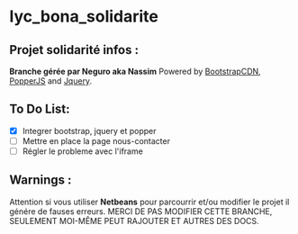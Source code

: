 # lyc_bona_solidarite

## Projet solidarité infos :
**Branche gérée par Neguro aka Nassim**
Powered by [BootstrapCDN](https://getbootstrap.com), [PopperJS](https://popper.js.org) and [Jquery](https://jquery.com).


## To Do List:
- [x] Integrer bootstrap, jquery et popper
- [ ] Mettre en place la page nous-contacter
- [ ] Régler le probleme avec l'iframe

## Warnings :
Attention si vous utiliser **Netbeans** pour parcourrir et/ou modifier le projet il génére de fauses erreurs.
MERCI DE PAS MODIFIER CETTE BRANCHE, SEULEMENT MOI-MÊME PEUT RAJOUTER ET AUTRES DES DOCS.